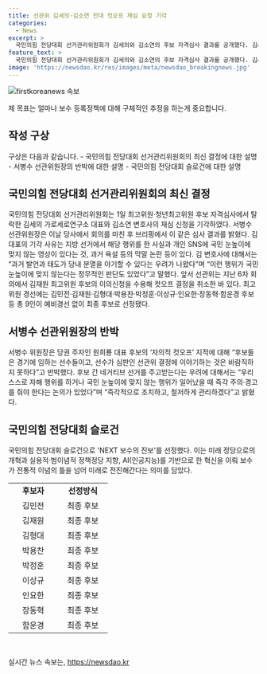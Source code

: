 ```yaml
---
title: 선관위 김세의·김소연 전대 컷오프 재심 요청 기각
categories:
  - News
excerpt: >
  국민의힘 전당대회 선거관리위원회가 김세의와 김소연의 후보 자격심사 결과를 공개했다. 김세의는 지방선거 중 현행 법을 어겼으며 논란이 있는 SNS 영상과 욕설 등으로 탈락했다. 김소연은 분열을 야기할 우려가 있어 탈락했다. 또한, 후보 간의 네거티브 선거를 우려하여 선관위는 즉각 조치를 취할 것을 밝혔고, NEXT 보수의 진보를 슬로건으로 선정했다. 서병수 위원장은 후보의 지적을 반박하며, 선관위의 결정에 존중을 당부했다. 
feature_text: >
  국민의힘 전당대회 선거관리위원회가 김세의와 김소연의 후보 자격심사 결과를 공개했다. 김세의는 지방선거 중 현행 법을 어겼으며 논란이 있는 SNS 영상과 욕설 등으로 탈락했다. 김소연은 분열을 야기할 우려가 있어 탈락했다. 또한, 후보 간의 네거티브 선거를 우려하여 선관위는 즉각 조치를 취할 것을 밝혔고, NEXT 보수의 진보를 슬로건으로 선정했다. 서병수 위원장은 후보의 지적을 반박하며, 선관위의 결정에 존중을 당부했다. 
image: 'https://newsdao.kr/res/images/meta/newsdao_breakingnews.jpg'
---
```


<p><img src="https://newsdao.kr/res/images/meta/newsdao_breakingnews.jpg" alt="firstkoreanews 속보" /></p>

<p>제 목표는 얼마나 보수 등록정책에 대해 구체적인 추정을 하는게 중요합니다. </p>

<h2 data-ke-size="size26">작성 구상</h2>

<p>구상은 다음과 같습니다.
- 국민의힘 전당대회 선거관리위원회의 최신 결정에 대한 설명
- 서병수 선관위원장의 반박에 대한 설명
- 국민의힘 전당대회 슬로건에 대한 설명</p>

<h2 data-ke-size="size26">국민의힘 전당대회 선거관리위원회의 최신 결정</h2>

<p data-ke-size="size16">국민의힘 전당대회 선거관리위원회는 1일 최고위원·청년최고위원 후보 자격심사에서 탈락한 김세의 가로세로연구소 대표와 김소연 변호사의 재심 신청을 기각하였다. 서병수 선관위원장은 이날 당사에서 회의를 마친 후 브리핑에서 이 같은 심사 결과를 밝혔다. 김 대표의 기각 사유는 지방 선거에서 해당 행위를 한 사실과 개인 SNS에 국민 눈높이에 맞지 않는 영상이 있다는 것, 과거 욕설 등의 막말 논란 등이 있다. 김 변호사에 대해서는 “과거 발언과 태도가 당내 분열을 야기할 수 있다는 우려가 나왔다”며 “이런 행위가 국민 눈높이에 맞지 않는다는 정무적인 판단도 있었다”고 말했다. 앞서 선관위는 지난 6차 회의에서 김재원 최고위원 후보의 이의신청을 수용해 컷오프 결정을 취소한 바 있다. 최고위원 경선에는 김민전·김재원·김형대·박용찬·박정훈·이상규·인요한·장동혁·함운경 후보 등 총 9인이 예비경선 없이 최종 후보로 선정됐다.</p>

<h2 data-ke-size="size26">서병수 선관위원장의 반박</h2>

<p data-ke-size="size16">서병수 위원장은 당권 주자인 원희룡 대표 후보의 ‘자의적 컷오프’ 지적에 대해 “후보들은 경기에 임하는 선수들이고, 선수가 심판인 선관위 결정에 이야기하는 것은 바람직하지 못하다”고 반박했다. 후보 간 네거티브 선거를 주고받는다는 우려에 대해서는 “우리 스스로 자해 행위를 하거나 국민 눈높이에 맞지 않는 행위가 일어났을 때 즉각 주의·경고를 줘야 한다는 논의가 있었다”며 “즉각적으로 조치하고, 철저하게 관리하겠다”고 밝혔다.</p>

<h2 data-ke-size="size26">국민의힘 전당대회 슬로건</h2>

<p data-ke-size="size16">국민의힘 전당대회 슬로건으로 'NEXT 보수의 진보'를 선정했다. 이는 미래 정당으로의 개혁과 실용적·범이념적 정책정당 지향, AI(인공지능)를 기반으로 한 혁신을 이뤄 보수가 전통적 이념의 틀을 넘어 미래로 전진해간다는 의미를 담았다.</p>

<table>
  <colgroup>
  <col width="100" />
  <col width="100" />
  </colgroup>
  <tbody>
    <tr>
      <td style="text-align: center; height: 17px;"><b>후보자</b></td>
      <td style="text-align: center; height: 17px;"><b>선정방식</b></td>
    </tr>
    <tr>
      <td style="text-align: center; height: 17px;">김민전</td>
      <td style="text-align: center; height: 17px;">최종 후보</td>
    </tr>
    <tr>
      <td style="text-align: center; height: 17px;">김재원</td>
      <td style="text-align: center; height: 17px;">최종 후보</td>
    </tr>
    <tr>
      <td style="text-align: center; height: 17px;">김형대</td>
      <td style="text-align: center; height: 17px;">최종 후보</td>
    </tr>
    <tr>
      <td style="text-align: center; height: 17px;">박용찬</td>
      <td style="text-align: center; height: 17px;">최종 후보</td>
    </tr>
    <tr>
      <td style="text-align: center; height: 17px;">박정훈</td>
      <td style="text-align: center; height: 17px;">최종 후보</td>
    </tr>
    <tr>
      <td style="text-align: center; height: 17px;">이상규</td>
      <td style="text-align: center; height: 17px;">최종 후보</td>
    </tr>
    <tr>
      <td style="text-align: center; height: 17px;">인요한</td>
      <td style="text-align: center; height: 17px;">최종 후보</td>
    </tr>
    <tr>
      <td style="text-align: center; height: 17px;">장동혁</td>
      <td style="text-align: center; height: 17px;">최종 후보</td>
    </tr>
    <tr>
      <td style="text-align: center; height: 17px;">함운경</td>
      <td style="text-align: center; height: 17px;">최종 후보</td>
    </tr>
  </tbody>
</table>

<p data-ke-size="size16">&nbsp;</p>
실시간 뉴스 속보는, <a href="https://newsdao.kr" rel="dofollow">https://newsdao.kr</a>


